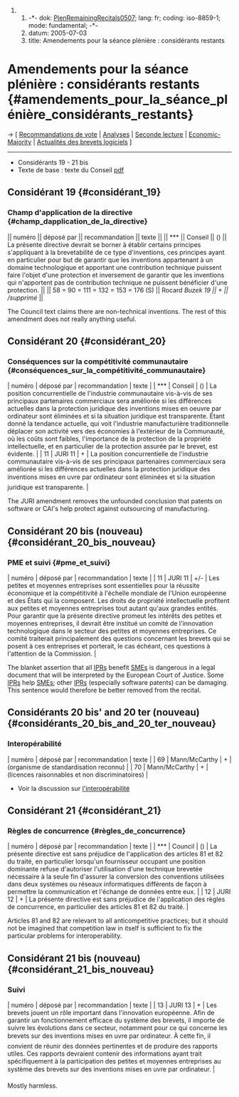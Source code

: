 1.  1.  -\*- dok:
        [PlenRemainingRecitals0507](PlenRemainingRecitals0507 "wikilink");
        lang: fr; coding: iso-8859-1; mode: fundamental; -\*-
    2.  datum: 2005-07-03
    3.  title: Amendements pour la séance plénière : considérants
        restants

# Amendements pour la séance plénière : considérants restants {#amendements_pour_la_séance_plénière_considérants_restants}

-\> \[ [ Recommandations de vote](PlenVotingList0507Fr "wikilink") \| [
Analyses](PlenAmend0507Fr "wikilink") \| [Seconde
lecture](http://www.ffii.fr/seconde-lecture "wikilink") \|
[Economic-Majority](http://www.economic-majority.com/index.fr.php "wikilink")
\| [ Actualités des brevets logiciels](SwpatcninoFr "wikilink") \]

------------------------------------------------------------------------

-   Considérants 19 - 21 bis
-   Texte de base : texte du Conseil
    [pdf](http://register.consilium.eu.int/pdf/en/04/st11/st11979-re01.en04.pdf "wikilink")

## Considérant 19 {#considérant_19}

### Champ d\'application de la directive {#champ_dapplication_de_la_directive}

\|\| numéro \|\| déposé par \|\| recommandation \|\| texte \|\| \|\|
\*\*\* \|\| Conseil \|\| () \|\| La présente directive devrait se borner
à établir certains principes s\'appliquant à la brevetabilité de ce type
d\'inventions, ces principes ayant en particulier pour but de garantir
que les inventions appartenant à un domaine technologique et apportant
une contribution technique puissent faire l\'objet d\'une protection et
inversement de garantir que les inventions qui n\'apportent pas de
contribution technique ne puissent bénéficier d\'une protection. \|\|
\|\| 58 = 90 = 111 = 132 = 153 = 176 (S) \|\| Rocard *Buzek 19 \|\| +
\|\| /supprimé* \|\|

The Council text claims there are non-technical inventions. The rest of
this amendment does not really anything useful.

## Considérant 20 {#considérant_20}

### Conséquences sur la compétitivité communautaire {#conséquences_sur_la_compétitivité_communautaire}

\| numéro \| déposé par \| recommandation \| texte \| \| \*\*\* \|
Conseil \| () \| La position concurrentielle de l\'industrie
communautaire vis-à-vis de ses principaux partenaires commerciaux sera
améliorée si les différences actuelles dans la protection juridique des
inventions mises en oeuvre par ordinateur sont éliminées et si la
situation juridique est transparente. Étant donné la tendance actuelle,
qui voit l\'industrie manufacturière traditionnelle déplacer son
activité vers des économies à l\'extérieur de la Communauté, où les
coûts sont faibles, l\'importance de la protection de la propriété
intellectuelle, et en particulier de la protection assurée par le
brevet, est évidente. \| \| 11 \| JURI 11 \| + \| La position
concurrentielle de l\'industrie communautaire vis-à-vis de ses
principaux partenaires commerciaux sera améliorée si les différences
actuelles dans la protection juridique des inventions mises en uvre par
ordinateur sont éliminées et si la situation juridique est transparente.
\|

The JURI amendment removes the unfounded conclusion that patents on
software or CAI\'s help protect against outsourcing of manufacturing.

## Considérant 20 bis (nouveau) {#considérant_20_bis_nouveau}

### PME et suivi {#pme_et_suivi}

\| numéro \| déposé par \| recommandation \| texte \| \| 11 \| JURI 11
\| +/- \| Les petites et moyennes entreprises sont essentielles pour la
réussite économique et la compétitivité à l\'échelle mondiale de
l\'Union européenne et des États qui la composent. Les droits de
propriété intellectuelle profitent aux petites et moyennes entreprises
tout autant qu\'aux grandes entités. Pour garantir que la présente
directive promeut les intérêts des petites et moyennes entreprises, il
devrait être institué un comité de l\'innovation technologique dans le
secteur des petites et moyennes entreprises. Ce comité traiterait
principalement des questions concernant les brevets qui se posent à ces
entreprises et porterait, le cas échéant, ces questions à l\'attention
de la Commission. \|

The blanket assertion that all [IPRs](IPRs "wikilink") benefit
[SMEs](SMEs "wikilink") is dangerous in a legal document that will be
interpreted by the European Court of Justice. Some
[IPRs](IPRs "wikilink") help [SMEs](SMEs "wikilink"); other
[IPRs](IPRs "wikilink") (especially software patents) can be damaging.
This sentence would therefore be better removed from the recital.

## Considérants 20 bis\' and 20 ter (nouveau) {#considérants_20_bis_and_20_ter_nouveau}

### Interopérabilité

\| numéro \| déposé par \| recommandation \| texte \| \| 69 \|
Mann/McCarthy \| + \| (organisme de standardisation reconnu) \| \| 70 \|
Mann/McCarthy \| + \| (licences raisonnables et non discriminatoires) \|

-   Voir la discussion sur [
    l\'interopérabilité](PlenInterop0507Fr "wikilink")

## Considérant 21 {#considérant_21}

### Règles de concurrence {#règles_de_concurrence}

\| numéro \| déposé par \| recommandation \| texte \| \| \*\*\* \|
Council \| () \| La présente directive est sans préjudice de
l\'application des articles 81 et 82 du traité, en particulier
lorsqu\'un fournisseur occupant une position dominante refuse
d\'autoriser l\'utilisation d\'une technique brevetée nécessaire à la
seule fin d\'assurer la conversion des conventions utilisées dans deux
systèmes ou réseaux informatiques différents de façon à permettre la
communication et l\'échange de données entre eux. \| \| 12 \| JURI 12
\| + \| La présente directive est sans préjudice de l\'application des
règles de concurrence, en particulier des articles 81 et 82 du traité.
\|

Articles 81 and 82 are relevant to all anticompetitive practices; but it
should not be imagined that competition law in itself is sufficient to
fix the particular problems for interoperability.

## Considérant 21 bis (nouveau) {#considérant_21_bis_nouveau}

### Suivi

\| numéro \| déposé par \| recommandation \| texte \| \| 13 \| JURI 13
\| + \| Les brevets jouent un rôle important dans l\'innovation
européenne. Afin de garantir un fonctionnement efficace du système des
brevets, il importe de suivre les évolutions dans ce secteur, notamment
pour ce qui concerne les brevets sur des inventions mises en uvre par
ordinateur. À cette fin, il convient de réunir des données pertinentes
et de produire des rapports utiles. Ces rapports devraient contenir des
informations ayant trait spécifiquement à la participation des petites
et moyennes entreprises au système des brevets sur des inventions mises
en uvre par ordinateur. \|

Mostly harmless.
